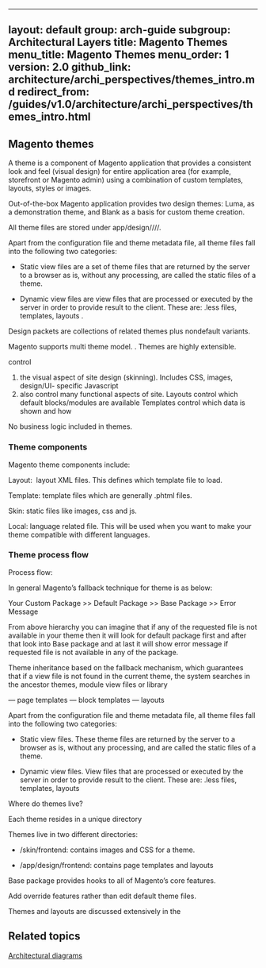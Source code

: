 

---
layout: default
group: arch-guide
subgroup: Architectural Layers
title: Magento Themes
menu_title: Magento Themes
menu_order: 1
version: 2.0
github_link: architecture/archi_perspectives/themes_intro.md
redirect_from: /guides/v1.0/architecture/archi_perspectives/themes_intro.html
---


## Magento themes

A theme is a component of Magento application that provides a consistent look and feel (visual design) for entire application area (for example, storefront or Magento admin) using a combination of custom templates, layouts, styles or images.

Out-of-the-box Magento application provides two design themes: Luma, as a demonstration theme, and Blank as a basis for custom theme creation.

All theme files are stored under app/design/<area>/<Vendor>/<theme>/.

Apart from the configuration file and theme metadata file, all theme files fall into the following two categories:

* Static view files are a set of theme files that are returned by the server to a browser as is, without any processing, are called the static files of a theme.

* Dynamic view files are view files that are processed or executed by the server in order to provide result to the client. These are: .less files, templates, layouts .

Design packets are collections of related themes plus nondefault variants.


Magento supports multi theme model. . Themes are highly extensible.

control

1) the visual aspect of site design (skinning). Includes CSS, images, design/UI- specific Javascript
2) also control many functional aspects of site. Layouts control which default blocks/modules are available
    Templates control which data is shown and how

No business logic included in themes.

### Theme components

Magento theme components include:

Layout:  layout XML files. This defines which template file to load.

Template: template files which are generally .phtml files.

Skin: static files like images, css and js.

Local: language related file. This will be used when you want to make your theme compatible with different languages.

### Theme process flow

Process flow:

In general Magento’s fallback technique for theme is as below:

Your Custom Package >> Default Package >> Base Package >> Error Message

From above hierarchy you can imagine that if any of the requested file is not available in your theme then it will look for default package first and after that look into Base package and at last it will show error message if requested file is not available in any of the package.

Theme inheritance  based on the fallback mechanism, which guarantees that if a view file is not found in the current theme, the system searches in the ancestor themes, module view files or library

— page templates
— block templates
— layouts

Apart from the configuration file and theme metadata file, all theme files fall into the following two categories:

*	Static view files. These theme files are returned by the server to a browser as is, without any processing, and are called the static files of a theme.

*	Dynamic view files. View files that are processed or executed by the server in order to provide result to the client. These are: .less files, templates, layouts

Where do themes live?

Each theme resides in a unique directory

Themes live in two different directories:

* /skin/frontend: contains images and CSS for a theme.

* /app/design/frontend: contains page templates and layouts

Base package provides hooks to all of Magento’s core features.

Add override features rather than edit default theme files.

Themes and layouts are discussed extensively in the
<h2 id="related">Related topics</h2>
<a href="{{page.baseurl}}architecture/archi_perspectives/arch_diagrams.html">Architectural diagrams</a>
